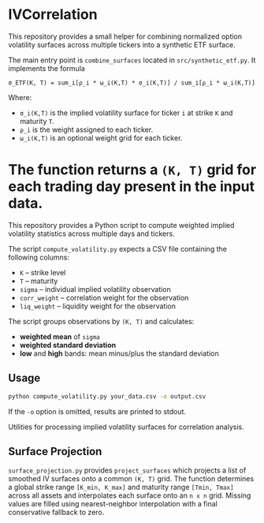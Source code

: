 # IVCorrelation

This repository provides a small helper for combining normalized option
volatility surfaces across multiple tickers into a synthetic ETF surface.

The main entry point is `combine_surfaces` located in `src/synthetic_etf.py`.
It implements the formula

```
σ_ETF(K, T) = sum_i[ρ_i * ω_i(K,T) * σ_i(K,T)] / sum_i[ρ_i * ω_i(K,T)]
```

Where:

- `σ_i(K,T)` is the implied volatility surface for ticker `i` at strike `K`
  and maturity `T`.
- `ρ_i` is the weight assigned to each ticker.
- `ω_i(K,T)` is an optional weight grid for each ticker.

The function returns a `(K, T)` grid for each trading day present in the
input data.
=======
This repository provides a Python script to compute weighted implied volatility statistics across multiple days and tickers.

The script `compute_volatility.py` expects a CSV file containing the following columns:

- `K` – strike level
- `T` – maturity
- `sigma` – individual implied volatility observation
- `corr_weight` – correlation weight for the observation
- `liq_weight` – liquidity weight for the observation

The script groups observations by `(K, T)` and calculates:

- **weighted mean** of `sigma`
- **weighted standard deviation**
- **low** and **high** bands: mean minus/plus the standard deviation

## Usage

```bash
python compute_volatility.py your_data.csv -o output.csv
```

If the `-o` option is omitted, results are printed to stdout.

Utilities for processing implied volatility surfaces for correlation analysis.

## Surface Projection

`surface_projection.py` provides `project_surfaces` which projects a list of
smoothed IV surfaces onto a common `(K, T)` grid. The function determines a
global strike range `[K_min, K_max]` and maturity range `[Tmin, Tmax]` across
all assets and interpolates each surface onto an `n x n` grid. Missing values
are filled using nearest-neighbor interpolation with a final conservative
fallback to zero.
